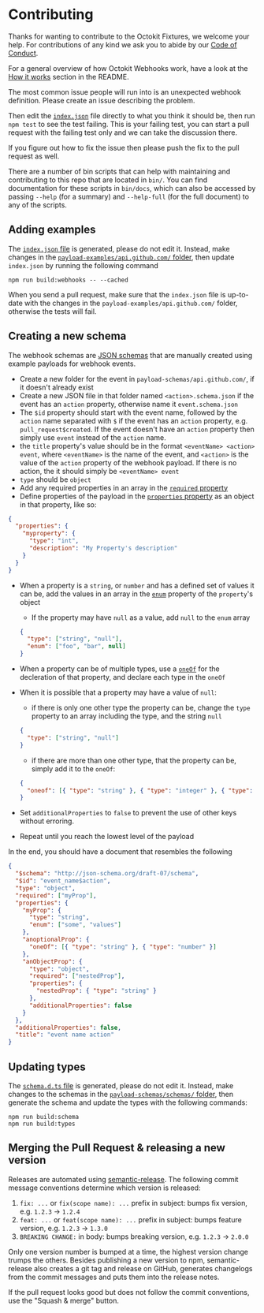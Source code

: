 # Contributing

Thanks for wanting to contribute to the Octokit Fixtures, we welcome your help.
For contributions of any kind we ask you to abide by our
[Code of Conduct](CODE_OF_CONDUCT.md).

For a general overview of how Octokit Webhooks work, have a look at the
[How it works](README.md#how-it-works) section in the README.

The most common issue people will run into is an unexpected webhook definition.
Please create an issue describing the problem.

Then edit the [`index.json`](index.json) file directly to what you think it
should be, then run `npm test` to see the test failing. This is your failing
test, you can start a pull request with the failing test only and we can take
the discussion there.

If you figure out how to fix the issue then please push the fix to the pull
request as well.

There are a number of bin scripts that can help with maintaining and
contributing to this repo that are located in `bin/`. You can find documentation
for these scripts in `bin/docs`, which can also be accessed by passing `--help`
(for a summary) and `--help-full` (for the full document) to any of the scripts.

## Adding examples

The
[`index.json` file](https://github.com/octokit/webhooks/blob/master/payload-examples/api.github.com/index.json)
is generated, please do not edit it. Instead, make changes in the
[`payload-examples/api.github.com/` folder](https://github.com/octokit/webhooks/tree/master/payload-examples/api.github.com),
then update `index.json` by running the following command

```
npm run build:webhooks -- --cached
```

When you send a pull request, make sure that the `index.json` file is up-to-date
with the changes in the `payload-examples/api.github.com/` folder, otherwise the
tests will fail.

## Creating a new schema

The webhook schemas are [JSON schemas](https://json-schema.org/) that are manually created using example payloads for webhook events.

- Create a new folder for the event in `payload-schemas/api.github.com/`, if it doesn't already exist
- Create a new JSON file in that folder named `<action>.schema.json` if the event has an `action` property, otherwise name it `event.schema.json`
- The `$id` property should start with the event name, followed by the `action` name separated with `$` if the event has an `action` property, e.g. `pull_request$created`. If the event doesn't have an `action` property then simply use `event` instead of the `action` name.
- the `title` property's value should be in the format `<eventName> <action> event`, where `<eventName>` is the name of the event, and `<action>` is the value of the `action` property of the webhook payload. If there is no action, the it should simply be `<eventName> event`
- `type` should be `object`
- Add any required properties in an array in the [`required` property](https://json-schema.org/understanding-json-schema/reference/object.html#required-properties)
- Define properties of the payload in the [`properties` property](https://json-schema.org/understanding-json-schema/reference/object.html#properties) as an object in that property, like so:

```json
{
  "properties": {
    "myproperty": {
      "type": "int",
      "description": "My Property's description"
    }
  }
}
```

- When a property is a `string`, or `number` and has a defined set of values it can be, add the values in an array in the [`enum`](https://json-schema.org/understanding-json-schema/reference/generic.html#enumerated-values) property of the `property`'s object
  - If the property may have `null` as a value, add `null` to the `enum` array
  ```json
  {
    "type": ["string", "null"],
    "enum": ["foo", "bar", null]
  }
  ```
- When a property can be of multiple types, use a [`oneOf`](https://json-schema.org/understanding-json-schema/reference/combining.html#oneof) for the decleration of that property, and declare each type in the `oneOf`
- When it is possible that a property may have a value of `null`:

  - if there is only one other type the property can be, change the `type` property to an array including the type, and the string `null`

  ```json
  {
    "type": ["string", "null"]
  }
  ```

  - if there are more than one other type, that the property can be, simply add it to the `oneOf`:

  ```json
  {
    "oneof": [{ "type": "string" }, { "type": "integer" }, { "type": "null" }]
  }
  ```

- Set `additionalProperties` to `false` to prevent the use of other keys without erroring.
- Repeat until you reach the lowest level of the payload

In the end, you should have a document that resembles the following

```json
{
  "$schema": "http://json-schema.org/draft-07/schema",
  "$id": "event_name$action",
  "type": "object",
  "required": ["myProp"],
  "properties": {
    "myProp": {
      "type": "string",
      "enum": ["some", "values"]
    },
    "anoptionalProp": {
      "oneOf": [{ "type": "string" }, { "type": "number" }]
    },
    "anObjectProp": {
      "type": "object",
      "required": ["nestedProp"],
      "properties": {
        "nestedProp": { "type": "string" }
      },
      "additionalProperties": false
    }
  },
  "additionalProperties": false,
  "title": "event name action"
}
```

## Updating types

The
[`schema.d.ts` file](https://github.com/octokit/webhooks/blob/master/payload-types/schema.d.ts)
is generated, please do not edit it. Instead, make changes to the schemas in the
[`payload-schemas/schemas/` folder](https://github.com/octokit/webhooks/tree/master/payload-schemas/schemas),
then generate the schema and update the types with the following commands:

```shell
npm run build:schema
npm run build:types
```

## Merging the Pull Request & releasing a new version

Releases are automated using
[semantic-release](https://github.com/semantic-release/semantic-release). The
following commit message conventions determine which version is released:

1. `fix: ...` or `fix(scope name): ...` prefix in subject: bumps fix version,
   e.g. `1.2.3` → `1.2.4`
2. `feat: ...` or `feat(scope name): ...` prefix in subject: bumps feature
   version, e.g. `1.2.3` → `1.3.0`
3. `BREAKING CHANGE:` in body: bumps breaking version, e.g. `1.2.3` → `2.0.0`

Only one version number is bumped at a time, the highest version change trumps
the others. Besides publishing a new version to npm, semantic-release also
creates a git tag and release on GitHub, generates changelogs from the commit
messages and puts them into the release notes.

If the pull request looks good but does not follow the commit conventions, use
the "Squash & merge" button.
